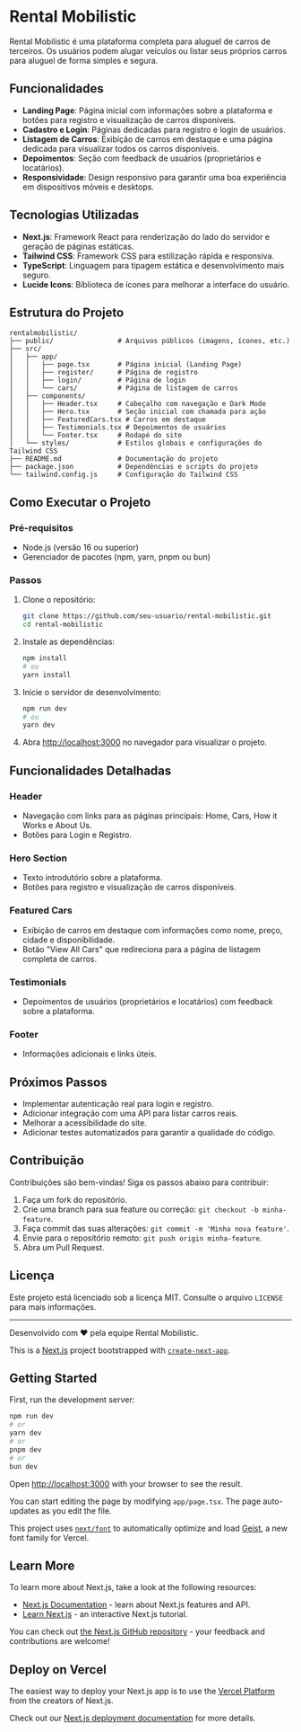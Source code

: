 # Rental Mobilistic

Rental Mobilistic é uma plataforma completa para aluguel de carros de terceiros. Os usuários podem alugar veículos ou listar seus próprios carros para aluguel de forma simples e segura.

## Funcionalidades

- **Landing Page**: Página inicial com informações sobre a plataforma e botões para registro e visualização de carros disponíveis.
- **Cadastro e Login**: Páginas dedicadas para registro e login de usuários.
- **Listagem de Carros**: Exibição de carros em destaque e uma página dedicada para visualizar todos os carros disponíveis.
- **Depoimentos**: Seção com feedback de usuários (proprietários e locatários).
- **Responsividade**: Design responsivo para garantir uma boa experiência em dispositivos móveis e desktops.

## Tecnologias Utilizadas

- **Next.js**: Framework React para renderização do lado do servidor e geração de páginas estáticas.
- **Tailwind CSS**: Framework CSS para estilização rápida e responsiva.
- **TypeScript**: Linguagem para tipagem estática e desenvolvimento mais seguro.
- **Lucide Icons**: Biblioteca de ícones para melhorar a interface do usuário.

## Estrutura do Projeto

```plaintext
rentalmobilistic/
├── public/                # Arquivos públicos (imagens, ícones, etc.)
├── src/
│   ├── app/
│   │   ├── page.tsx       # Página inicial (Landing Page)
│   │   ├── register/      # Página de registro
│   │   ├── login/         # Página de login
│   │   └── cars/          # Página de listagem de carros
│   ├── components/
│   │   ├── Header.tsx     # Cabeçalho com navegação e Dark Mode
│   │   ├── Hero.tsx       # Seção inicial com chamada para ação
│   │   ├── FeaturedCars.tsx # Carros em destaque
│   │   ├── Testimonials.tsx # Depoimentos de usuários
│   │   └── Footer.tsx     # Rodapé do site
│   └── styles/            # Estilos globais e configurações do Tailwind CSS
├── README.md              # Documentação do projeto
├── package.json           # Dependências e scripts do projeto
└── tailwind.config.js     # Configuração do Tailwind CSS
```

## Como Executar o Projeto

### Pré-requisitos

- Node.js (versão 16 ou superior)
- Gerenciador de pacotes (npm, yarn, pnpm ou bun)

### Passos

1. Clone o repositório:

   ```bash
   git clone https://github.com/seu-usuario/rental-mobilistic.git
   cd rental-mobilistic
   ```

2. Instale as dependências:

   ```bash
   npm install
   # ou
   yarn install
   ```

3. Inicie o servidor de desenvolvimento:

   ```bash
   npm run dev
   # ou
   yarn dev
   ```

4. Abra [http://localhost:3000](http://localhost:3000) no navegador para visualizar o projeto.

## Funcionalidades Detalhadas

### Header
- Navegação com links para as páginas principais: Home, Cars, How it Works e About Us.
- Botões para Login e Registro.

### Hero Section
- Texto introdutório sobre a plataforma.
- Botões para registro e visualização de carros disponíveis.

### Featured Cars
- Exibição de carros em destaque com informações como nome, preço, cidade e disponibilidade.
- Botão "View All Cars" que redireciona para a página de listagem completa de carros.

### Testimonials
- Depoimentos de usuários (proprietários e locatários) com feedback sobre a plataforma.

### Footer
- Informações adicionais e links úteis.

## Próximos Passos

- Implementar autenticação real para login e registro.
- Adicionar integração com uma API para listar carros reais.
- Melhorar a acessibilidade do site.
- Adicionar testes automatizados para garantir a qualidade do código.

## Contribuição

Contribuições são bem-vindas! Siga os passos abaixo para contribuir:

1. Faça um fork do repositório.
2. Crie uma branch para sua feature ou correção: `git checkout -b minha-feature`.
3. Faça commit das suas alterações: `git commit -m 'Minha nova feature'`.
4. Envie para o repositório remoto: `git push origin minha-feature`.
5. Abra um Pull Request.

## Licença

Este projeto está licenciado sob a licença MIT. Consulte o arquivo `LICENSE` para mais informações.

---

Desenvolvido com ❤️ pela equipe Rental Mobilistic.



This is a [Next.js](https://nextjs.org) project bootstrapped with [`create-next-app`](https://nextjs.org/docs/app/api-reference/cli/create-next-app).

## Getting Started

First, run the development server:

```bash
npm run dev
# or
yarn dev
# or
pnpm dev
# or
bun dev
```

Open [http://localhost:3000](http://localhost:3000) with your browser to see the result.

You can start editing the page by modifying `app/page.tsx`. The page auto-updates as you edit the file.

This project uses [`next/font`](https://nextjs.org/docs/app/building-your-application/optimizing/fonts) to automatically optimize and load [Geist](https://vercel.com/font), a new font family for Vercel.

## Learn More

To learn more about Next.js, take a look at the following resources:

- [Next.js Documentation](https://nextjs.org/docs) - learn about Next.js features and API.
- [Learn Next.js](https://nextjs.org/learn) - an interactive Next.js tutorial.

You can check out [the Next.js GitHub repository](https://github.com/vercel/next.js) - your feedback and contributions are welcome!

## Deploy on Vercel

The easiest way to deploy your Next.js app is to use the [Vercel Platform](https://vercel.com/new?utm_medium=default-template&filter=next.js&utm_source=create-next-app&utm_campaign=create-next-app-readme) from the creators of Next.js.

Check out our [Next.js deployment documentation](https://nextjs.org/docs/app/building-your-application/deploying) for more details.
